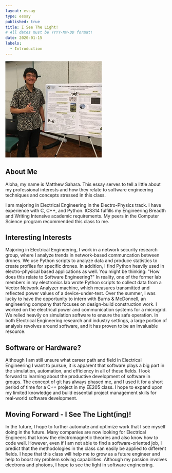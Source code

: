 ```yaml
---
layout: essay
type: essay
published: true
title: I See The Light!
# All dates must be YYYY-MM-DD format!
date: 2020-01-15
labels:
  - Introduction
---
```


<img class="ui medium left floated rounded image" src="../images/intro_mePoster.jpg">

## About Me
Aloha, my name is Matthew Sahara. This essay serves to tell a little about my professional interests and how they relate to software engineering techniques and concepts stressed in this class.

I am majoring in Electrical Engineering in the Electro-Physics track. I have experience with C, C++, and Python. ICS314 fulfills my Engineering Breadth and Writing Intensive academic requirements. My peers in the Computer Science program recommended this class to me.


## Interesting Interests
Majoring in Electrical Engineering, I work in a network security research group, where I analyze trends in network-based communcation between drones. We use Python scripts to analyze data and produce statistics to create profiles for specific drones. In addition, I find Python heavily used in electro-physical based applications as well. You might be thinking: "How does this relate to Software Engineering?" In reality, one of the former lab members in my electronics lab wrote Python scripts to collect data from a Vector Network Analyzer machine, which measures transmitted and reflected power values of a device-under-test. Over the summer, I was lucky to have the opportunity to intern with Burns & McDonnell, an engineering company that focuses on design-build construction work. I worked on the electrical power and communication systems for a microgrid. We relied heavily on simulation software to ensure the safe operation. In both Electrical Engineering research and industry settings, a large portion of analysis revolves around software, and it has proven to be an invaluable resource.


## Software or Hardware?
Although I am still unsure what career path and field in Electrical Engineering I want to pursue, it is apparent that software plays a big part in the simulation, automation, and efficiency in all of these fields. I look forward to learning about the productive development of software in groups. The concept of git has always phased me, and I used it for a short period of time for a C++ project in my EE205 class. I hope to expand upon my limited knowledge and build essential project management skills for real-world software development.


## Moving Forward - I See The Light(ing)!
In the future, I hope to further automate and optimize work that I see myself doing in the future. Many companies are now looking for Electrical Engineers that know the electromagnetic theories and also know how to code well. However, even if I am not able to find a software-oriented job, I predict that the methodologies in the class can easily be applied to different fields. I hope that this class will help me to grow as a future engineer and help to boost my problem solving capabilities. Although my passion involves electrons and photons, I hope to see the light in software engineering.
